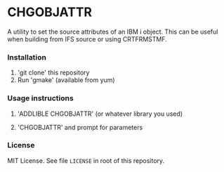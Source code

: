 # CHGOBJATTR

A utility to set the source attributes of an IBM i object.  This can be useful when building from IFS source or using CRTFRMSTMF.  

### Installation

1. 'git clone' this repository
2. Run 'gmake' (available from yum)

### Usage instructions

1. 'ADDLIBLE CHGOBJATTR' (or whatever library you used)
2) 'CHGOBJATTR' and prompt for parameters 

### License

MIT License. See file `LICENSE` in root of this repository.
